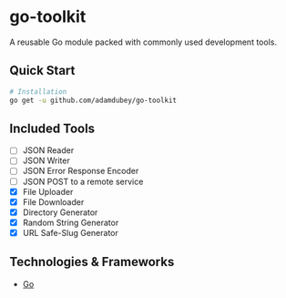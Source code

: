 # go-toolkit

A reusable Go module packed with commonly used development tools.

## Quick Start

```sh
# Installation
go get -u github.com/adamdubey/go-toolkit
```

## Included Tools

- [ ] JSON Reader
- [ ] JSON Writer
- [ ] JSON Error Response Encoder
- [ ] JSON POST to a remote service
- [x]  File Uploader
- [x] File Downloader
- [x] Directory Generator
- [x]  Random String Generator
- [x] URL Safe-Slug Generator

## Technologies & Frameworks

- [Go](https://go.dev/)